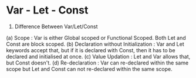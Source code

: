 # Var - Let - Const

1. Difference Between Var/Let/Const

(a) Scope : Var is either Global scoped or Functional Scoped. Both Let and Const are block scoped.
(b) Declaration without Initialization : Var and Let keywords accept that, but if it is declared with Const, then it has to be declared and initialised at once.
(c) Value Updation : Let and Var allows that, but Const doesn't.
(d) Re-declaration : Var can re-declared within the same scope but Let and Const can not re-declared within the same scope.